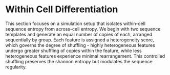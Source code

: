 # Within Cell Differentiation

This section focuses on a simulation setup that isolates within-cell sequence entropy from across-cell entropy.
We begin with two sequence templates and generate an equal number of copies of each, arranged sequentially by group.
Each feature is assigned a heterogeneity score, which governs the degree of shuffling - highly heterogeneous features undergo greater shuffling of copies within the feature, while less heterogeneous features experience minimal rearrangement.
This controlled shuffling preserves the shannon entropy but modulates the sequence regularity.
